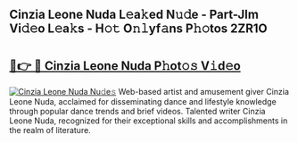 ## Cinzia Leone Nuda L𝚎a𝚔ed N𝚞𝚍e - Part-JIm Vi𝚍𝚎o L𝚎a𝚔s - H𝚘𝚝 O𝚗𝚕yf𝚊ns P𝚑𝚘tos 2ZR1O

# <h2><a href="http://kf00gll.oniu.top/?m=Cinzia+Leone+Nuda">🔗👉 🔴 Cinzia Leone Nuda P𝚑ot𝚘𝚜 V𝚒d𝚎o</a></h2>

[![Cinzia Leone Nuda Nu𝚍e𝚜](https://i.imgur.com/0qMVB7G.gif)](http://kf00gll.oniu.top/?m=Cinzia+Leone+Nuda)
Web-based artist and amusement giver Cinzia Leone Nuda, acclaimed for disseminating dance and lifestyle knowledge through popular dance trends and brief videos. Talented writer Cinzia Leone Nuda, recognized for their exceptional skills and accomplishments in the realm of literature.  
